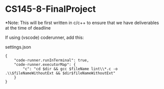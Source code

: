 # CS145-8-FinalProject

*Note: This will be first written in c/c++ to ensure that we have deliverables at the time of deadline

If using (vscode) coderunner, add this:

settings.json
```
{
    "code-runner.runInTerminal": true,
    "code-runner.executorMap": {
        "c": "cd $dir && gcc $fileName lint\\*.c -o .\\$fileNameWithoutExt && $dir$fileNameWithoutExt"
    }
}
```
